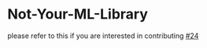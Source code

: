 # Not-Your-ML-Library
please refer to this if you are interested in contributing [#24](https://github.com/BeeGass/Not-Your-ML-Library/discussions/24)
